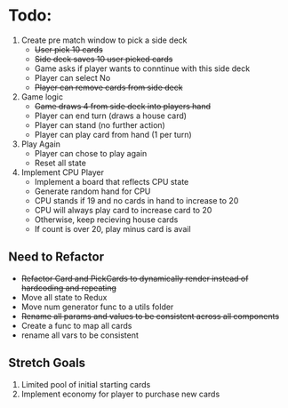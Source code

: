 # Todo:
1. Create pre match window to pick a side deck
    * ~~User pick 10 cards~~
    * ~~Side deck saves 10 user picked cards~~
    * Game asks if player wants to conntinue with this side deck
    * Player can select No
    * ~~Player can remove cards from side deck~~
2. Game logic
    * ~~Game draws 4 from side deck into players hand~~
    * Player can end turn (draws a house card)
    * Player can stand (no further action)
    * Player can play card from hand (1 per turn)
3.  Play Again
    * Player can chose to play again
    * Reset all state
4. Implement CPU Player
    * Implement a board that reflects CPU state
    * Generate random hand for CPU
    * CPU stands if 19 and no cards in hand to increase to 20
    * CPU will always play card to increase card to 20
    * Otherwise, keep recieving house cards
    * If count is over 20, play minus card is avail

## Need to Refactor
* ~~Refactor Card and PickCards to dynamically render instead of hardcoding and repeating~~
* Move all state to Redux
* Move num generator func to a utils folder
* ~~Rename all params and values to be consistent across all components~~
* Create a func to map all cards
* rename all vars to be consistent 

## Stretch Goals
1. Limited pool of initial starting cards
2. Implement economy for player to purchase new cards
